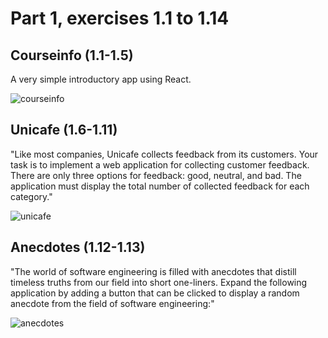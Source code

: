 # Part 1, exercises 1.1 to 1.14

## Courseinfo (1.1-1.5)

A very simple introductory app using React.

![courseinfo](https://user-images.githubusercontent.com/100543895/158880213-de160d5f-9e3d-4533-9da9-50cb7ce91ceb.png)

## Unicafe (1.6-1.11)

"Like most companies, Unicafe collects feedback from its customers. Your task is to implement a web application for collecting customer feedback. 
There are only three options for feedback: good, neutral, and bad.
The application must display the total number of collected feedback for each category."

![unicafe](https://user-images.githubusercontent.com/100543895/158880220-38d3bb75-1afd-40b7-9a7d-36e133011f39.png)

## Anecdotes (1.12-1.13)

"The world of software engineering is filled with anecdotes that distill timeless truths from our field into short one-liners.
Expand the following application by adding a button that can be clicked to display a random anecdote from the field of software engineering:"

![anecdotes](https://user-images.githubusercontent.com/100543895/158880222-c5a2d8d1-f80e-4fb1-95c2-6619ed9a2a86.png)
